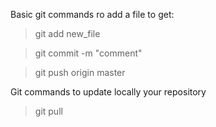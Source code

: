 Basic git commands ro add a file to get:

> git add new_file

> git commit -m "comment"

> git push origin master


Git commands to update locally your repository

> git pull
